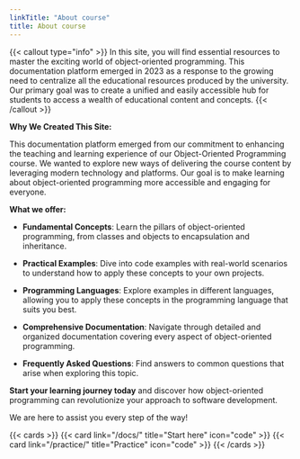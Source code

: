 ```yaml
---
linkTitle: "About course"
title: About course
---
```

{{< callout type="info" >}}
In this site, you will find essential resources to master the exciting world of object-oriented programming. This documentation platform emerged in 2023 as a response to the growing need to centralize all the educational resources produced by the university. Our primary goal was to create a unified and easily accessible hub for students to access a wealth of educational content and concepts.
{{< /callout >}}


**Why We Created This Site:**

This documentation platform emerged from our commitment to enhancing the teaching and learning experience of our Object-Oriented Programming course. We wanted to explore new ways of delivering the course content by leveraging modern technology and platforms. Our goal is to make learning about object-oriented programming more accessible and engaging for everyone.

**What we offer:**

- **Fundamental Concepts**: Learn the pillars of object-oriented programming, from classes and objects to encapsulation and inheritance.

- **Practical Examples**: Dive into code examples with real-world scenarios to understand how to apply these concepts to your own projects.

- **Programming Languages**: Explore examples in different languages, allowing you to apply these concepts in the programming language that suits you best.

- **Comprehensive Documentation**: Navigate through detailed and organized documentation covering every aspect of object-oriented programming.

- **Frequently Asked Questions**: Find answers to common questions that arise when exploring this topic.

**Start your learning journey today** and discover how object-oriented programming can revolutionize your approach to software development.

We are here to assist you every step of the way!

{{< cards >}}
  {{< card link="/docs/" title="Start here" icon="code" >}}
  {{< card link="/practice/" title="Practice" icon="code" >}}
{{< /cards >}}